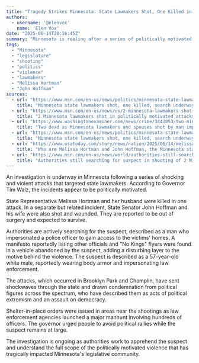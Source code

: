 ```yaml
---
title: "Tragedy Strikes Minnesota: State Lawmakers Shot, One Killed in Politically Motivated Attacks"
authors:
  - username: '@elenvox'
    name: 'Elen Vox'
date: "2025-06-14T20:16:45Z"
summary: "Minnesota is reeling after a series of politically motivated shootings targeted state lawmakers and their spouses. State Rep. Melissa Hortman and her husband were tragically killed, while State Sen. John Hoffman and his wife were wounded. Authorities are searching for a suspect who impersonated a police officer."
tags:
  - "Minnesota"
  - "legislature"
  - "shooting"
  - "politics"
  - "violence"
  - "lawmakers"
  - "Melissa Hortman"
  - "John Hoffman"
sources:
  - url: "https://www.msn.com/en-us/news/politics/minnesota-state-lawmakers-shot-one-killed-search-underway-for-suspect-state-governor-says/ar-AA1GIpqi"
    title: "Minnesota state lawmakers shot, one killed, search underway for suspect, state governor says"
  - url: "https://www.msn.com/en-us/news/us/2-minnesota-lawmakers-shot-in-politically-motivated-attacks-walz-says/ar-AA1GI36r"
    title: "2 Minnesota lawmakers shot in politically motivated attacks, Walz says"
  - url: "https://www.washingtonexaminer.com/news/crime/3442053/two-minnesota-lawmakers-shot-by-suspect-impersonating-police/"
    title: "Two dead as Minnesota lawmakers and spouses shot by man impersonating police"
  - url: "https://www.msn.com/en-us/news/politics/minnesota-state-lawmakers-shot-one-killed-search-underway-for-suspect-state-governor-says/ar-AA1GIiD2"
    title: "Minnesota state lawmakers shot, one killed, search underway for suspect, state governor says"
  - url: "https://www.usatoday.com/story/news/nation/2025/06/14/melissa-hortman-john-hoffman-minnesota-lawmakers-shot/84201194007/"
    title: "Who are Melissa Hortman and John Hoffman, the Minnesota state lawmakers shot on Saturday"
  - url: "https://www.msn.com/en-us/news/world/authorities-still-searching-for-suspect-in-shooting-of-2-minnesota-state-lawmakers/ar-AA1GIgWY"
    title: "Authorities still searching for suspect in shooting of 2 Minnesota state lawmakers"
---
```


An investigation is underway in Minnesota following a series of shocking and violent attacks that targeted state lawmakers. According to Governor Tim Walz, the incidents appear to be politically motivated.

State Representative Melissa Hortman and her husband were killed in one attack. In a separate but related incident, State Senator John Hoffman and his wife were also shot and wounded. They are reported to be out of surgery and expected to survive.

Authorities are actively searching for the suspect, described as a man who impersonated a police officer to gain access to the victims' homes. A manifesto reportedly listing other officials and "No Kings" flyers were found in a vehicle abandoned by the suspect, adding a disturbing layer to the motive behind the violence. The suspect is described as a 57-year-old white male, reportedly wearing body armor and impersonating law enforcement.

The attacks, which occurred in Brooklyn Park and Champlin, have sent shockwaves through the state and drawn condemnation from political figures across the spectrum, who have described them as acts of political extremism and an assault on democracy.

Shelter-in-place orders were issued in areas near the shootings as law enforcement agencies launched a major manhunt involving hundreds of officers. The governor urged people to avoid political rallies while the suspect remains at large.

The investigation is ongoing as authorities work to apprehend the suspect and understand the full scope of the politically motivated violence that has tragically impacted Minnesota's legislative community.
